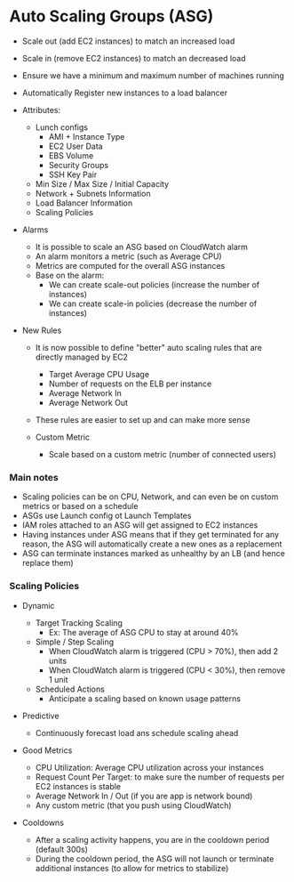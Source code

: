 # Auto Scaling Groups (ASG)

- Scale out (add EC2 instances) to match an increased load
- Scale in (remove EC2 instances) to match an decreased load
- Ensure we have a minimum and maximum number of machines running
- Automatically Register new instances to a load balancer

- Attributes:
	- Lunch configs
		- AMI + Instance Type
		- EC2 User Data
		- EBS Volume
		- Security Groups
		- SSH Key Pair
	- Min Size / Max Size / Initial Capacity
	- Network + Subnets Information
	- Load Balancer Information
	- Scaling Policies

- Alarms
	- It is possible to scale an ASG based on CloudWatch alarm
	- An alarm monitors a metric (such as Average CPU)
	- Metrics are computed for the overall ASG instances
	- Base on the alarm: 
		- We can create scale-out policies (increase the number of instances)
		- We can create scale-in policies (decrease the number of instances)

- New Rules
	- It is now possible to define "better" auto scaling rules that are directly managed by EC2
		- Target Average CPU Usage
		- Number of requests on the ELB per instance 
		- Average Network In
		- Average Network Out
	- These rules are easier to set up and can make more sense

	- Custom Metric
		- Scale based on a custom metric (number of connected users)

### Main notes

- Scaling policies can be on CPU, Network, and can even be on custom metrics or based on a schedule
- ASGs use Launch config ot Launch Templates
- IAM roles attached to an ASG will get assigned to EC2 instances
- Having instances under ASG means that if they get terminated for any reason, the ASG will automatically create a new ones as a replacement
- ASG can terminate instances marked as unhealthy by an LB (and hence replace them)

### Scaling Policies

- Dynamic
	- Target Tracking Scaling
		- Ex: The average of ASG CPU to stay at around 40%
	- Simple / Step Scaling
		- When CloudWatch alarm is triggered (CPU > 70%), then add 2 units
		- When CloudWatch alarm is triggered (CPU < 30%), then remove 1 unit
	- Scheduled Actions
		- Anticipate a scaling based on known usage patterns

- Predictive
	- Continuously forecast load ans schedule scaling ahead

- Good Metrics
	- CPU Utilization: Average CPU utilization across your instances
	- Request Count Per Target: to make sure the number of requests per EC2 instances is stable
	- Average Network In / Out (if you are app is network bound)
	- Any custom metric (that you push using CloudWatch)

- Cooldowns
	- After a scaling activity happens, you are in the cooldown period (default 300s)
	- During the cooldown period, the ASG will not launch or terminate additional instances (to allow for metrics to stabilize)
